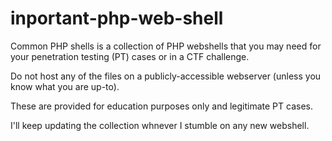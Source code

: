 # inportant-php-web-shell
Common PHP shells is a collection of PHP webshells that you may need for your penetration testing (PT) cases or in a CTF challenge.

Do not host any of the files on a publicly-accessible webserver (unless you know what you are up-to).

These are provided for education purposes only and legitimate PT cases.

I'll keep updating the collection whnever I stumble on any new webshell.
